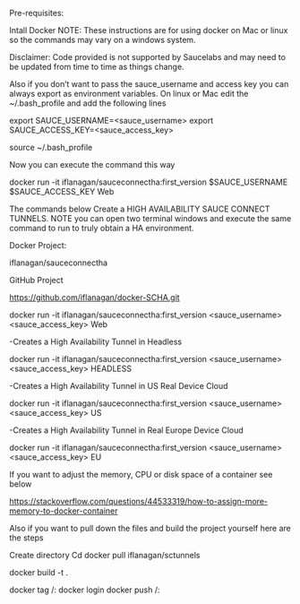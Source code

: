 
Pre-requisites:

Intall Docker
NOTE: These instructions are for using docker on Mac or linux so the commands may vary on a windows system.

Disclaimer: Code provided is not supported by Saucelabs and may need to be updated from time to time
as things change.


Also if you don’t want to pass the sauce_username and access key you can always export as environment variables. On linux or Mac edit the ~/.bash_profile and add the following lines

export SAUCE_USERNAME=<sauce_username>
export SAUCE_ACCESS_KEY=<sauce_access_key>

source ~/.bash_profile

Now you can execute the command this way

docker run -it iflanagan/sauceconnectha:first_version $SAUCE_USERNAME $SAUCE_ACCESS_KEY Web <TunnelIdentifierName>



The commands below Create a HIGH AVAILABILITY SAUCE CONNECT TUNNELS. NOTE you can open two terminal windows and execute the same command to run to truly obtain a HA environment. 


Docker Project: 

iflanagan/sauceconnectha

GitHub Project

https://github.com/iflanagan/docker-SCHA.git
 

docker run -it iflanagan/sauceconnectha:first_version <sauce_username> <sauce_access_key> Web <TunnelIdentifierName>


-Creates a High Availability Tunnel in Headless

docker run -it iflanagan/sauceconnectha:first_version <sauce_username> <sauce_access_key> HEADLESS <TunnelIdentifierName>

-Creates a High Availability Tunnel in US Real Device Cloud

docker run -it iflanagan/sauceconnectha:first_version <sauce_username> <sauce_access_key> US <TunnelIdentifierName>

-Creates a High Availability Tunnel in Real Europe  Device Cloud

docker run -it iflanagan/sauceconnectha:first_version <sauce_username> <sauce_access_key> EU <TunnelIdentifierName>



If you want to adjust the memory, CPU or disk space of a container see below


https://stackoverflow.com/questions/44533319/how-to-assign-more-memory-to-docker-container


Also if you want to pull down the files and build the project yourself here are the steps 

Create directory
Cd <directory>
docker pull iflanagan/sctunnels

docker build -t <imagename> .

docker tag <imagename> <dockeraccount>/<Dockerproject>:<tagname>
docker login
docker push  <dockeraccount>/<Dockerproject>:<tagname>


